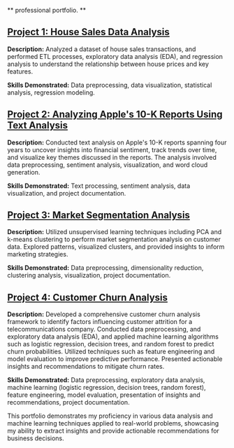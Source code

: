 ** professional portfolio. ** 

## [Project 1: House Sales Data Analysis](https://github.com/Sirius-Ife/houseSales_analysis)

**Description:** Analyzed a dataset of house sales transactions, and performed ETL processes, exploratory data analysis (EDA), and regression analysis to understand the relationship between house prices and key features.

**Skills Demonstrated:** Data preprocessing, data visualization, statistical analysis, regression modeling.

## [Project 2: Analyzing Apple's 10-K Reports Using Text Analysis](https://github.com/Sirius-Ife/Analyzing-Apple-s-10-K-Reports-Using-Text-Analysis/tree/main)

**Description:** Conducted text analysis on Apple's 10-K reports spanning four years to uncover insights into financial sentiment, track trends over time, and visualize key themes discussed in the reports. The analysis involved data preprocessing, sentiment analysis, visualization, and word cloud generation.

**Skills Demonstrated:** Text processing, sentiment analysis, data visualization, and project documentation.

## [Project 3: Market Segmentation Analysis](https://github.com/Sirius-Ife/market_segementation_analysis)

**Description:** Utilized unsupervised learning techniques including PCA and k-means clustering to perform market segmentation analysis on customer data. Explored patterns, visualized clusters, and provided insights to inform marketing strategies.

**Skills Demonstrated:** Data preprocessing, dimensionality reduction, clustering analysis, visualization, project documentation.

## [Project 4: Customer Churn Analysis](https://github.com/Sirius-Ife/customer_churn_analysis-updated-)

**Description:** Developed a comprehensive customer churn analysis framework to identify factors influencing customer attrition for a telecommunications company. Conducted data preprocessing, and exploratory data analysis (EDA), and applied machine learning algorithms such as logistic regression, decision trees, and random forest to predict churn probabilities. Utilized techniques such as feature engineering and model evaluation to improve predictive performance. Presented actionable insights and recommendations to mitigate churn rates.

**Skills Demonstrated:** Data preprocessing, exploratory data analysis, machine learning (logistic regression, decision trees, random forest), feature engineering, model evaluation, presentation of insights and recommendations, project documentation.

This portfolio demonstrates my proficiency in various data analysis and machine learning techniques applied to real-world problems, showcasing my ability to extract insights and provide actionable recommendations for business decisions.
